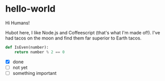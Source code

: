 # hello-world

Hi Humans!

Hubot here, I like Node.js and Coffeescript (that's what I'm made of!).
I've had tacos on the moon and find them far superior to Earth tacos.

```python
def IsEven(number):
    return number % 2 == 0
```

- [x] done
- [ ] not yet
- [ ] something important

